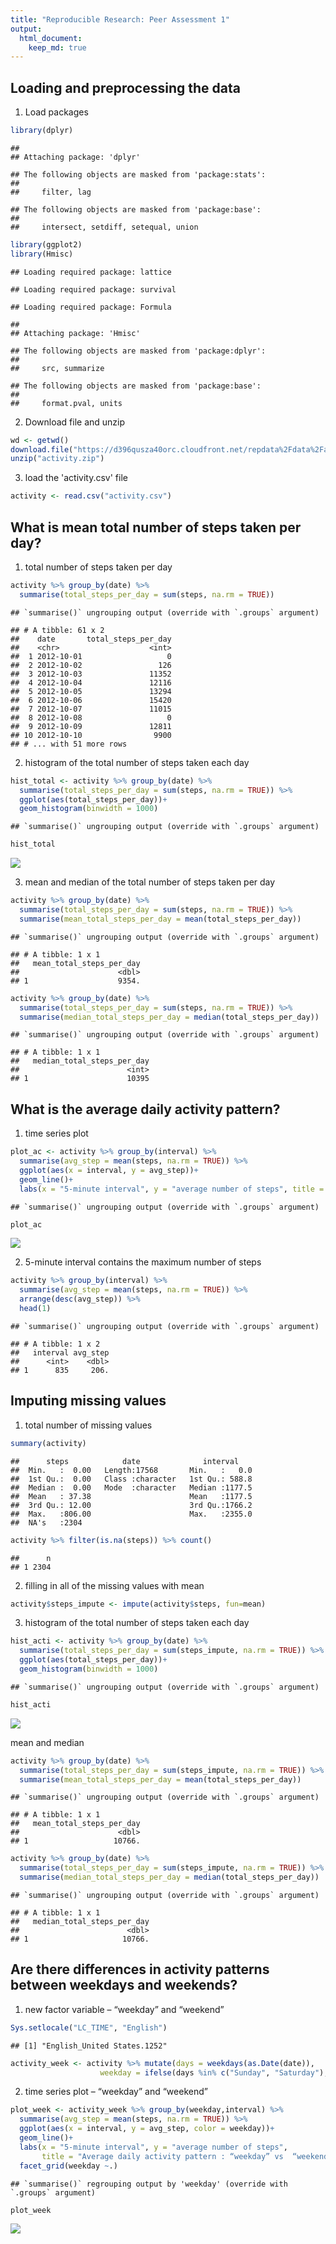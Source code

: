 ```yaml
---
title: "Reproducible Research: Peer Assessment 1"
output: 
  html_document:
    keep_md: true
---
```



## Loading and preprocessing the data

1. Load packages  

```r
library(dplyr)
```

```
## 
## Attaching package: 'dplyr'
```

```
## The following objects are masked from 'package:stats':
## 
##     filter, lag
```

```
## The following objects are masked from 'package:base':
## 
##     intersect, setdiff, setequal, union
```

```r
library(ggplot2)
library(Hmisc)
```

```
## Loading required package: lattice
```

```
## Loading required package: survival
```

```
## Loading required package: Formula
```

```
## 
## Attaching package: 'Hmisc'
```

```
## The following objects are masked from 'package:dplyr':
## 
##     src, summarize
```

```
## The following objects are masked from 'package:base':
## 
##     format.pval, units
```

2. Download file and unzip  

```r
wd <- getwd()
download.file("https://d396qusza40orc.cloudfront.net/repdata%2Fdata%2Factivity.zip", destfile = paste0(wd,"/activity.zip"))
unzip("activity.zip")
```

3. load the 'activity.csv' file  

```r
activity <- read.csv("activity.csv")
```


## What is mean total number of steps taken per day?
1. total number of steps taken per day  

```r
activity %>% group_by(date) %>% 
  summarise(total_steps_per_day = sum(steps, na.rm = TRUE))
```

```
## `summarise()` ungrouping output (override with `.groups` argument)
```

```
## # A tibble: 61 x 2
##    date       total_steps_per_day
##    <chr>                    <int>
##  1 2012-10-01                   0
##  2 2012-10-02                 126
##  3 2012-10-03               11352
##  4 2012-10-04               12116
##  5 2012-10-05               13294
##  6 2012-10-06               15420
##  7 2012-10-07               11015
##  8 2012-10-08                   0
##  9 2012-10-09               12811
## 10 2012-10-10                9900
## # ... with 51 more rows
```
  
2. histogram of the total number of steps taken each day  

```r
hist_total <- activity %>% group_by(date) %>% 
  summarise(total_steps_per_day = sum(steps, na.rm = TRUE)) %>% 
  ggplot(aes(total_steps_per_day))+
  geom_histogram(binwidth = 1000)
```

```
## `summarise()` ungrouping output (override with `.groups` argument)
```

```r
hist_total
```

![](PA1_template_files/figure-html/unnamed-chunk-5-1.png)<!-- -->
  
3. mean and median of the total number of steps taken per day

```r
activity %>% group_by(date) %>% 
  summarise(total_steps_per_day = sum(steps, na.rm = TRUE)) %>% 
  summarise(mean_total_steps_per_day = mean(total_steps_per_day))
```

```
## `summarise()` ungrouping output (override with `.groups` argument)
```

```
## # A tibble: 1 x 1
##   mean_total_steps_per_day
##                      <dbl>
## 1                    9354.
```

```r
activity %>% group_by(date) %>% 
  summarise(total_steps_per_day = sum(steps, na.rm = TRUE)) %>% 
  summarise(median_total_steps_per_day = median(total_steps_per_day))
```

```
## `summarise()` ungrouping output (override with `.groups` argument)
```

```
## # A tibble: 1 x 1
##   median_total_steps_per_day
##                        <int>
## 1                      10395
```
  


## What is the average daily activity pattern?  

1. time series plot  

```r
plot_ac <- activity %>% group_by(interval) %>% 
  summarise(avg_step = mean(steps, na.rm = TRUE)) %>% 
  ggplot(aes(x = interval, y = avg_step))+
  geom_line()+
  labs(x = "5-minute interval", y = "average number of steps", title = "Average daily activity pattern")
```

```
## `summarise()` ungrouping output (override with `.groups` argument)
```

```r
plot_ac
```

![](PA1_template_files/figure-html/unnamed-chunk-7-1.png)<!-- -->

2. 5-minute interval contains the maximum number of steps

```r
activity %>% group_by(interval) %>% 
  summarise(avg_step = mean(steps, na.rm = TRUE)) %>% 
  arrange(desc(avg_step)) %>% 
  head(1)
```

```
## `summarise()` ungrouping output (override with `.groups` argument)
```

```
## # A tibble: 1 x 2
##   interval avg_step
##      <int>    <dbl>
## 1      835     206.
```



## Imputing missing values

1. total number of missing values

```r
summary(activity)
```

```
##      steps            date              interval     
##  Min.   :  0.00   Length:17568       Min.   :   0.0  
##  1st Qu.:  0.00   Class :character   1st Qu.: 588.8  
##  Median :  0.00   Mode  :character   Median :1177.5  
##  Mean   : 37.38                      Mean   :1177.5  
##  3rd Qu.: 12.00                      3rd Qu.:1766.2  
##  Max.   :806.00                      Max.   :2355.0  
##  NA's   :2304
```

```r
activity %>% filter(is.na(steps)) %>% count()
```

```
##      n
## 1 2304
```

2. filling in all of the missing values with mean

```r
activity$steps_impute <- impute(activity$steps, fun=mean)
```

3. histogram of the total number of steps taken each day

```r
hist_acti <- activity %>% group_by(date) %>% 
  summarise(total_steps_per_day = sum(steps_impute, na.rm = TRUE)) %>% 
  ggplot(aes(total_steps_per_day))+
  geom_histogram(binwidth = 1000)
```

```
## `summarise()` ungrouping output (override with `.groups` argument)
```

```r
hist_acti
```

![](PA1_template_files/figure-html/unnamed-chunk-11-1.png)<!-- -->

mean and median  

```r
activity %>% group_by(date) %>% 
  summarise(total_steps_per_day = sum(steps_impute, na.rm = TRUE)) %>% 
  summarise(mean_total_steps_per_day = mean(total_steps_per_day))
```

```
## `summarise()` ungrouping output (override with `.groups` argument)
```

```
## # A tibble: 1 x 1
##   mean_total_steps_per_day
##                      <dbl>
## 1                   10766.
```

```r
activity %>% group_by(date) %>% 
  summarise(total_steps_per_day = sum(steps_impute, na.rm = TRUE)) %>% 
  summarise(median_total_steps_per_day = median(total_steps_per_day))
```

```
## `summarise()` ungrouping output (override with `.groups` argument)
```

```
## # A tibble: 1 x 1
##   median_total_steps_per_day
##                        <dbl>
## 1                     10766.
```



## Are there differences in activity patterns between weekdays and weekends?

1. new factor variable – “weekday” and “weekend”  

```r
Sys.setlocale("LC_TIME", "English")
```

```
## [1] "English_United States.1252"
```

```r
activity_week <- activity %>% mutate(days = weekdays(as.Date(date)),
                    weekday = ifelse(days %in% c("Sunday", "Saturday"), "weekend", "weekday"))
```

2. time series plot – “weekday” and “weekend” 

```r
plot_week <- activity_week %>% group_by(weekday,interval) %>% 
  summarise(avg_step = mean(steps, na.rm = TRUE)) %>% 
  ggplot(aes(x = interval, y = avg_step, color = weekday))+
  geom_line()+
  labs(x = "5-minute interval", y = "average number of steps", 
       title = "Average daily activity pattern : “weekday” vs  “weekend”")+
  facet_grid(weekday ~.)
```

```
## `summarise()` regrouping output by 'weekday' (override with `.groups` argument)
```

```r
plot_week
```

![](PA1_template_files/figure-html/unnamed-chunk-14-1.png)<!-- -->

